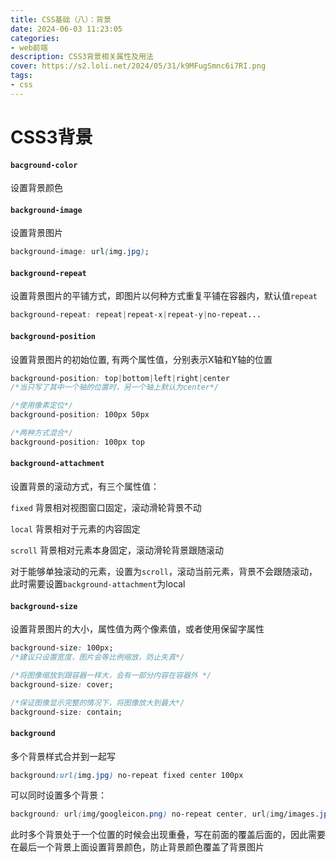 ```yaml
---
title: CSS基础（八）：背景
date: 2024-06-03 11:23:05
categories: 
- web前端
description: CSS3背景相关属性及用法
cover: https://s2.loli.net/2024/05/31/k9MFugSmnc6i7RI.png
tags:
- css
---
```


# CSS3背景

#### `bacground-color`

设置背景颜色



#### `background-image`

设置背景图片

```css
background-image: url(img.jpg);
```



#### `background-repeat`

设置背景图片的平铺方式，即图片以何种方式重复平铺在容器内，默认值`repeat`

```css
background-repeat: repeat|repeat-x|repeat-y|no-repeat...
```



#### `background-position`

设置背景图片的初始位置, 有两个属性值，分别表示X轴和Y轴的位置

```css
background-position: top|bottom|left|right|center
/*当只写了其中一个轴的位置时，另一个轴上默认为center*/
```

```css
/*使用像素定位*/
background-position: 100px 50px
```

```css
/*两种方式混合*/
background-position: 100px top
```



#### `background-attachment`

设置背景的滚动方式，有三个属性值：

`fixed` 背景相对视图窗口固定，滚动滑轮背景不动

`local` 背景相对于元素的内容固定

`scroll` 背景相对元素本身固定，滚动滑轮背景跟随滚动

对于能够单独滚动的元素，设置为`scroll`，滚动当前元素，背景不会跟随滚动，此时需要设置`background-attachment`为local



#### `background-size`

设置背景图片的大小，属性值为两个像素值，或者使用保留字属性

```css
background-size: 100px;
/*建议只设置宽度，图片会等比例缩放，防止失真*/
```

```css
/*将图像缩放到跟容器一样大，会有一部分内容在容器外 */
background-size: cover;
```

```css
/*保证图像显示完整的情况下，将图像放大到最大*/
background-size: contain;
```

#### `background`

多个背景样式合并到一起写

```css
background:url(img.jpg) no-repeat fixed center 100px
```

可以同时设置多个背景：

```css
background: url(img/googleicon.png) no-repeat center, url(img/images.jpg) no-repeat right rgba(0,0,0,.3);
```

此时多个背景处于一个位置的时候会出现重叠，写在前面的覆盖后面的，因此需要在最后一个背景上面设置背景颜色，防止背景颜色覆盖了背景图片
